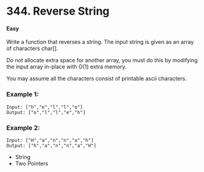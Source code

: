 # 344. Reverse String
#### Easy

Write a function that reverses a string. The input string is given as an array of characters char[].

Do not allocate extra space for another array, you must do this by modifying the input array in-place with O(1) extra memory.

You may assume all the characters consist of printable ascii characters.

 

### Example 1:
```
Input: ["h","e","l","l","o"]
Output: ["o","l","l","e","h"]
```

### Example 2:

```
Input: ["H","a","n","n","a","h"]
Output: ["h","a","n","n","a","H"]
```

* String
* Two Pointers